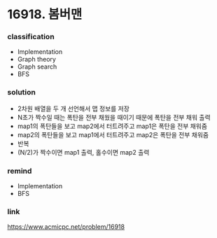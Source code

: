 # 16918. 봄버맨

### classification
* Implementation
* Graph theory
* Graph search
* BFS

### solution
* 2차원 배열을 두 개 선언해서 맵 정보를 저장
* N초가 짝수일 때는 폭탄을 전부 채웠을 때이기 때문에 폭탄을 전부 채워 출력
* map1의 폭탄들을 보고 map2에서 터트려주고 map1은 폭탄을 전부 채워줌
* map2의 폭탄들을 보고 map1에서 터트려주고 map2은 폭탄을 전부 채워줌
* 반복
* (N/2)가 짝수이면 map1 출력, 홀수이면 map2 출력

### remind
* Implementation
* BFS

### link
https://www.acmicpc.net/problem/16918